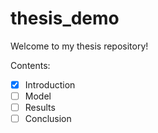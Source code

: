 # thesis_demo

Welcome to my thesis repository!

Contents:
* [x] Introduction
* [ ] Model
* [ ] Results
* [ ] Conclusion
